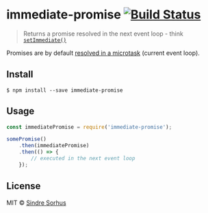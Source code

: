 # immediate-promise [![Build Status](https://travis-ci.org/sindresorhus/immediate-promise.svg?branch=master)](https://travis-ci.org/sindresorhus/immediate-promise)

> Returns a promise resolved in the next event loop - think [`setImmediate()`](https://nodejs.org/api/timers.html#timers_setimmediate_callback_arg)

Promises are by default [resolved in a microtask](https://jakearchibald.com/2015/tasks-microtasks-queues-and-schedules/) (current event loop).


## Install

```
$ npm install --save immediate-promise
```


## Usage

```js
const immediatePromise = require('immediate-promise');

somePromise()
	.then(immediatePromise)
	.then(() => {
		// executed in the next event loop
	});
```


## License

MIT © [Sindre Sorhus](http://sindresorhus.com)
